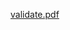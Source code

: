 


[validate.pdf](https://github.com/saeedbarcha/validations-using-regex/files/14529032/validate.pdf)
